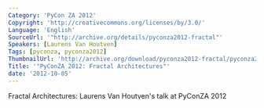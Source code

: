 ```yaml
---
Category: 'PyCon ZA 2012'
Copyright: 'http://creativecommons.org/licenses/by/3.0/'
Language: 'English'
SourceUrl: '"http://archive.org/details/pyconza2012-fractal"'
Speakers: [Laurens Van Houtven]
Tags: [pyconza, pyconza2012]
ThumbnailUrl: 'http://archive.org/download/pyconza2012-fractal/pyconza2012-fractal.thumbs/pyconza2012-fractal_000001.jpg'
Title: '"PyConZA 2012: Fractal Architectures"'
date: '2012-10-05'
---
```

Fractal Architectures: Laurens Van Houtven's talk at PyConZA 2012